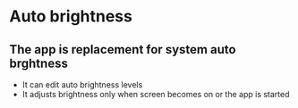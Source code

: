 # Auto brightness
## The app is replacement for system auto brghtness  
- It can edit auto brightness levels  
- It adjusts brightness only when screen becomes on or the app is started   
